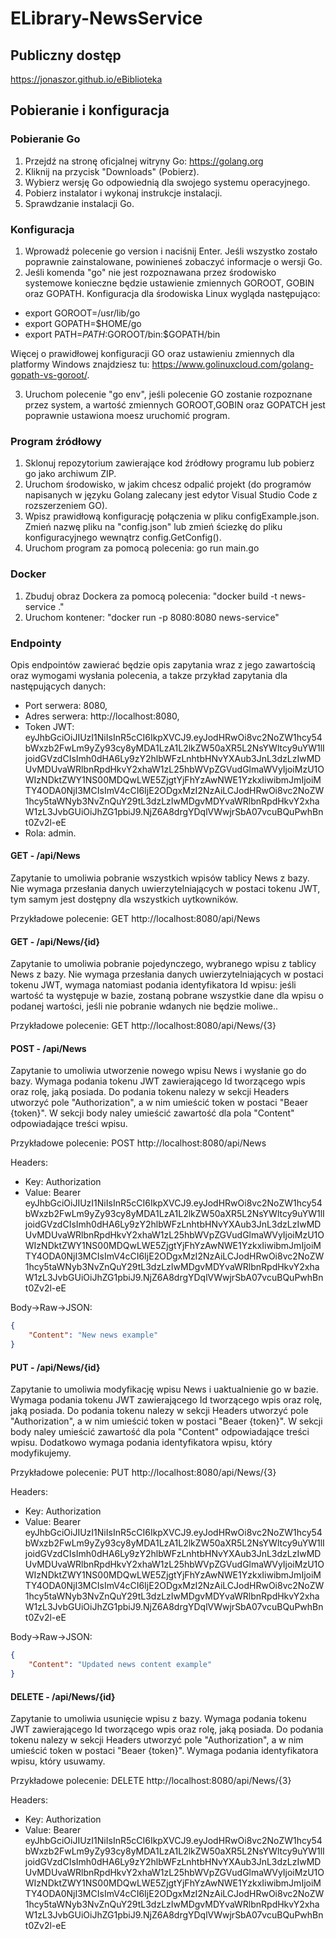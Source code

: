 # ELibrary-NewsService

## Publiczny dostęp
https://jonaszor.github.io/eBiblioteka

## Pobieranie i konfiguracja 

### Pobieranie Go

1. Przejdź na stronę oficjalnej witryny Go: https://golang.org
2. Kliknij na przycisk "Downloads" (Pobierz).
3. Wybierz wersję Go odpowiednią dla swojego systemu operacyjnego.
4. Pobierz instalator i wykonaj instrukcje instalacji.
5. Sprawdzanie instalacji Go.

### Konfiguracja
1. Wprowadź polecenie go version i naciśnij Enter.
Jeśli wszystko zostało poprawnie zainstalowane, powinieneś zobaczyć informacje o wersji Go.
2. Jeśli komenda "go" nie jest rozpoznawana przez środowisko systemowe konieczne będzie ustawienie zmiennych GOROOT, GOBIN oraz GOPATH. Konfiguracja dla środowiska Linux wygląda następująco:
- export GOROOT=/usr/lib/go
- export GOPATH=$HOME/go
- export PATH=$PATH:$GOROOT/bin:$GOPATH/bin

Więcej o prawidłowej konfiguracji GO oraz ustawieniu zmiennych dla platformy Windows znajdziesz tu: https://www.golinuxcloud.com/golang-gopath-vs-goroot/.

3. Uruchom polecenie "go env", jeśli polecenie GO zostanie rozpoznane przez system, a wartość zmiennych GOROOT,GOBIN oraz GOPATCH jest poprawnie ustawiona moesz uruchomić program.

### Program źródłowy
1. Sklonuj repozytorium zawierające kod źródłowy programu lub pobierz go jako archiwum ZIP.
2. Uruchom środowisko, w jakim chcesz odpalić projekt (do programów napisanych w języku Golang zalecany jest edytor Visual Studio Code z rozszerzeniem GO).
3. Wpisz prawidłową konfigurację połączenia w pliku configExample.json. Zmień nazwę pliku na "config.json" lub zmień ściezkę do pliku konfiguracyjnego wewnątrz config.GetConfig().
4. Uruchom program za pomocą polecenia: go run main.go

### Docker
1. Zbuduj obraz Dockera za pomocą polecenia: "docker build -t news-service ." 
2. Uruchom kontener: "docker run -p 8080:8080 news-service"

### Endpointy
Opis endpointów zawierać będzie opis zapytania wraz z jego zawartością oraz wymogami wysłania polecenia, a takze przykład zapytania dla następujących danych:
- Port serwera: 8080,
- Adres serwera: http://localhost:8080, 
- Token JWT: eyJhbGciOiJIUzI1NiIsInR5cCI6IkpXVCJ9.eyJodHRwOi8vc2NoZW1hcy54bWxzb2FwLm9yZy93cy8yMDA1LzA1L2lkZW50aXR5L2NsYWltcy9uYW1lIjoidGVzdCIsImh0dHA6Ly9zY2hlbWFzLnhtbHNvYXAub3JnL3dzLzIwMDUvMDUvaWRlbnRpdHkvY2xhaW1zL25hbWVpZGVudGlmaWVyIjoiMzU1OWIzNDktZWY1NS00MDQwLWE5ZjgtYjFhYzAwNWE1YzkxIiwibmJmIjoiMTY4ODA0NjI3MCIsImV4cCI6IjE2ODgxMzI2NzAiLCJodHRwOi8vc2NoZW1hcy5taWNyb3NvZnQuY29tL3dzLzIwMDgvMDYvaWRlbnRpdHkvY2xhaW1zL3JvbGUiOiJhZG1pbiJ9.NjZ6A8drgYDqlVWwjrSbA07vcuBQuPwhBnt0Zv2l-eE
- Rola: admin.

#### GET - /api/News
Zapytanie to umoliwia pobranie wszystkich wpisów tablicy News z bazy. Nie wymaga przesłania danych uwierzytelniających w postaci tokenu JWT, tym samym jest dostępny dla wszystkich uytkowników.

Przykładowe polecenie: GET http://localhost:8080/api/News

#### GET - /api/News/{id}
Zapytanie to umoliwia pobranie pojedynczego, wybranego wpisu z tablicy News z bazy. Nie wymaga przesłania danych uwierzytelniających w postaci tokenu JWT, wymaga natomiast podania identyfikatora Id wpisu: jeśli wartość ta występuje w bazie, zostaną pobrane wszystkie dane dla wpisu o podanej wartości, jeśli nie pobranie wdanych nie będzie moliwe..

Przykładowe polecenie: GET http://localhost:8080/api/News/{3}

#### POST - /api/News
Zapytanie to umoliwia utworzenie nowego wpisu News i wysłanie go do bazy. Wymaga podania tokenu JWT zawierającego Id tworzącego wpis oraz rolę, jaką posiada. Do podania tokenu nalezy w sekcji Headers utworzyć pole "Authorization", a w nim umieścić token w postaci "Beaer {token}". W sekcji body naley umieścić zawartość dla pola "Content" odpowiadające treści wpisu.

Przykładowe polecenie: POST http://localhost:8080/api/News

Headers:
- Key: Authorization
- Value: Bearer eyJhbGciOiJIUzI1NiIsInR5cCI6IkpXVCJ9.eyJodHRwOi8vc2NoZW1hcy54bWxzb2FwLm9yZy93cy8yMDA1LzA1L2lkZW50aXR5L2NsYWltcy9uYW1lIjoidGVzdCIsImh0dHA6Ly9zY2hlbWFzLnhtbHNvYXAub3JnL3dzLzIwMDUvMDUvaWRlbnRpdHkvY2xhaW1zL25hbWVpZGVudGlmaWVyIjoiMzU1OWIzNDktZWY1NS00MDQwLWE5ZjgtYjFhYzAwNWE1YzkxIiwibmJmIjoiMTY4ODA0NjI3MCIsImV4cCI6IjE2ODgxMzI2NzAiLCJodHRwOi8vc2NoZW1hcy5taWNyb3NvZnQuY29tL3dzLzIwMDgvMDYvaWRlbnRpdHkvY2xhaW1zL3JvbGUiOiJhZG1pbiJ9.NjZ6A8drgYDqlVWwjrSbA07vcuBQuPwhBnt0Zv2l-eE

Body->Raw->JSON:
```json
{
    "Content": "New news example"
}
```

#### PUT - /api/News/{id}
Zapytanie to umoliwia modyfikację wpisu News i uaktualnienie go w bazie. Wymaga podania tokenu JWT zawierającego Id tworzącego wpis oraz rolę, jaką posiada. Do podania tokenu nalezy w sekcji Headers utworzyć pole "Authorization", a w nim umieścić token w postaci "Beaer {token}". W sekcji body naley umieścić zawartość dla pola "Content" odpowiadające treści wpisu. Dodatkowo wymaga podania identyfikatora wpisu, który modyfikujemy.

Przykładowe polecenie: PUT http://localhost:8080/api/News/{3}

Headers:
- Key: Authorization
- Value: Bearer eyJhbGciOiJIUzI1NiIsInR5cCI6IkpXVCJ9.eyJodHRwOi8vc2NoZW1hcy54bWxzb2FwLm9yZy93cy8yMDA1LzA1L2lkZW50aXR5L2NsYWltcy9uYW1lIjoidGVzdCIsImh0dHA6Ly9zY2hlbWFzLnhtbHNvYXAub3JnL3dzLzIwMDUvMDUvaWRlbnRpdHkvY2xhaW1zL25hbWVpZGVudGlmaWVyIjoiMzU1OWIzNDktZWY1NS00MDQwLWE5ZjgtYjFhYzAwNWE1YzkxIiwibmJmIjoiMTY4ODA0NjI3MCIsImV4cCI6IjE2ODgxMzI2NzAiLCJodHRwOi8vc2NoZW1hcy5taWNyb3NvZnQuY29tL3dzLzIwMDgvMDYvaWRlbnRpdHkvY2xhaW1zL3JvbGUiOiJhZG1pbiJ9.NjZ6A8drgYDqlVWwjrSbA07vcuBQuPwhBnt0Zv2l-eE

Body->Raw->JSON:
```json
{
    "Content": "Updated news content example"
}
```

#### DELETE - /api/News/{id}
Zapytanie to umoliwia usunięcie wpisu z bazy. Wymaga podania tokenu JWT zawierającego Id tworzącego wpis oraz rolę, jaką posiada. Do podania tokenu nalezy w sekcji Headers utworzyć pole "Authorization", a w nim umieścić token w postaci "Beaer {token}". Wymaga podania identyfikatora wpisu, który usuwamy.

Przykładowe polecenie: DELETE http://localhost:8080/api/News/{3}

Headers:
- Key: Authorization
- Value: Bearer eyJhbGciOiJIUzI1NiIsInR5cCI6IkpXVCJ9.eyJodHRwOi8vc2NoZW1hcy54bWxzb2FwLm9yZy93cy8yMDA1LzA1L2lkZW50aXR5L2NsYWltcy9uYW1lIjoidGVzdCIsImh0dHA6Ly9zY2hlbWFzLnhtbHNvYXAub3JnL3dzLzIwMDUvMDUvaWRlbnRpdHkvY2xhaW1zL25hbWVpZGVudGlmaWVyIjoiMzU1OWIzNDktZWY1NS00MDQwLWE5ZjgtYjFhYzAwNWE1YzkxIiwibmJmIjoiMTY4ODA0NjI3MCIsImV4cCI6IjE2ODgxMzI2NzAiLCJodHRwOi8vc2NoZW1hcy5taWNyb3NvZnQuY29tL3dzLzIwMDgvMDYvaWRlbnRpdHkvY2xhaW1zL3JvbGUiOiJhZG1pbiJ9.NjZ6A8drgYDqlVWwjrSbA07vcuBQuPwhBnt0Zv2l-eE